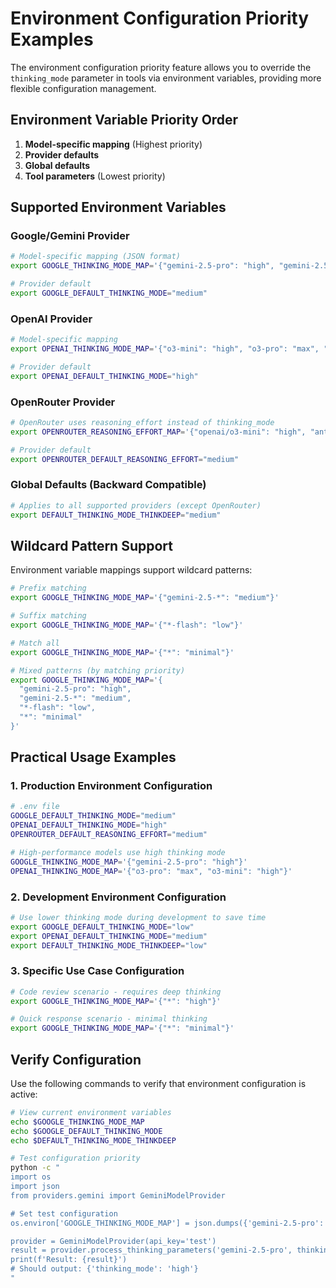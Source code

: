 # Environment Configuration Priority Examples

The environment configuration priority feature allows you to override the `thinking_mode` parameter in tools via environment variables, providing more flexible configuration management.

## Environment Variable Priority Order

1. **Model-specific mapping** (Highest priority)
2. **Provider defaults**
3. **Global defaults**
4. **Tool parameters** (Lowest priority)

## Supported Environment Variables

### Google/Gemini Provider
```bash
# Model-specific mapping (JSON format)
export GOOGLE_THINKING_MODE_MAP='{"gemini-2.5-pro": "high", "gemini-2.5-flash": "medium", "gemini-*": "low"}'

# Provider default
export GOOGLE_DEFAULT_THINKING_MODE="medium"
```

### OpenAI Provider
```bash
# Model-specific mapping
export OPENAI_THINKING_MODE_MAP='{"o3-mini": "high", "o3-pro": "max", "gpt-*": "medium"}'

# Provider default
export OPENAI_DEFAULT_THINKING_MODE="high"
```

### OpenRouter Provider
```bash
# OpenRouter uses reasoning_effort instead of thinking_mode
export OPENROUTER_REASONING_EFFORT_MAP='{"openai/o3-mini": "high", "anthropic/*": "medium"}'

# Provider default
export OPENROUTER_DEFAULT_REASONING_EFFORT="medium"
```

### Global Defaults (Backward Compatible)
```bash
# Applies to all supported providers (except OpenRouter)
export DEFAULT_THINKING_MODE_THINKDEEP="medium"
```

## Wildcard Pattern Support

Environment variable mappings support wildcard patterns:

```bash
# Prefix matching
export GOOGLE_THINKING_MODE_MAP='{"gemini-2.5-*": "medium"}'

# Suffix matching
export GOOGLE_THINKING_MODE_MAP='{"*-flash": "low"}'

# Match all
export GOOGLE_THINKING_MODE_MAP='{"*": "minimal"}'

# Mixed patterns (by matching priority)
export GOOGLE_THINKING_MODE_MAP='{
  "gemini-2.5-pro": "high",
  "gemini-2.5-*": "medium",
  "*-flash": "low",
  "*": "minimal"
}'
```

## Practical Usage Examples

### 1. Production Environment Configuration
```bash
# .env file
GOOGLE_DEFAULT_THINKING_MODE="medium"
OPENAI_DEFAULT_THINKING_MODE="high"
OPENROUTER_DEFAULT_REASONING_EFFORT="medium"

# High-performance models use high thinking mode
GOOGLE_THINKING_MODE_MAP='{"gemini-2.5-pro": "high"}'
OPENAI_THINKING_MODE_MAP='{"o3-pro": "max", "o3-mini": "high"}'
```

### 2. Development Environment Configuration
```bash
# Use lower thinking mode during development to save time
export GOOGLE_DEFAULT_THINKING_MODE="low"
export OPENAI_DEFAULT_THINKING_MODE="medium"
export DEFAULT_THINKING_MODE_THINKDEEP="low"
```

### 3. Specific Use Case Configuration
```bash
# Code review scenario - requires deep thinking
export GOOGLE_THINKING_MODE_MAP='{"*": "high"}'

# Quick response scenario - minimal thinking
export GOOGLE_THINKING_MODE_MAP='{"*": "minimal"}'
```

## Verify Configuration

Use the following commands to verify that environment configuration is active:

```bash
# View current environment variables
echo $GOOGLE_THINKING_MODE_MAP
echo $GOOGLE_DEFAULT_THINKING_MODE
echo $DEFAULT_THINKING_MODE_THINKDEEP

# Test configuration priority
python -c "
import os
import json
from providers.gemini import GeminiModelProvider

# Set test configuration
os.environ['GOOGLE_THINKING_MODE_MAP'] = json.dumps({'gemini-2.5-pro': 'high'})

provider = GeminiModelProvider(api_key='test')
result = provider.process_thinking_parameters('gemini-2.5-pro', thinking_mode='minimal')
print(f'Result: {result}')
# Should output: {'thinking_mode': 'high'}
"
```
